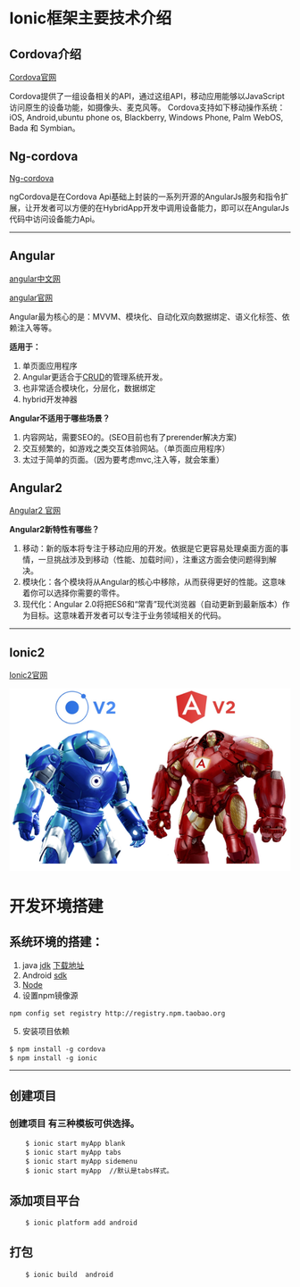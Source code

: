 # Ionic框架主要技术介绍

## Cordova介绍
[Cordova官网](https://cordova.apache.org/)

Cordova提供了一组设备相关的API，通过这组API，移动应用能够以JavaScript访问原生的设备功能，如摄像头、麦克风等。
Cordova支持如下移动操作系统：iOS, Android,ubuntu phone os, Blackberry, Windows Phone, Palm WebOS, Bada 和 Symbian。

## Ng-cordova
[Ng-cordova](http://ngcordova.com/)

ngCordova是在Cordova Api基础上封装的一系列开源的AngularJs服务和指令扩展，让开发者可以方便的在HybridApp开发中调用设备能力，即可以在AngularJs代码中访问设备能力Api。

***

## Angular
[angular中文网](http://www.apjs.net/#dir310)

[angular官网](https://docs.angularjs.org/api/)

Angular最为核心的是：MVVM、模块化、自动化双向数据绑定、语义化标签、依赖注入等等。

**适用于：**
1. 单页面应用程序
2. Angular更适合于[CRUD](http://baike.baidu.com/link?url=pbhmsRjznfc6eHtRLEHu49KhgLusnW894oyWZ0VkQgummKRNX2FJOI_4wivLgpHrUp1K5Aq7CGz1cnwif0y0Pa)的管理系统开发。
3. 也非常适合模块化，分层化，数据绑定
4. hybrid开发神器

**Angular不适用于哪些场景？**
1. 内容网站，需要SEO的。(SEO目前也有了prerender解决方案)
2. 交互频繁的，如游戏之类交互体验网站。（单页面应用程序）
3. 太过于简单的页面。（因为要考虑mvc,注入等，就会笨重）

## Angular2
[Angular2 官网](https://angular.io/)

**Angular2新特性有哪些？**
1. 移动：新的版本将专注于移动应用的开发。依据是它更容易处理桌面方面的事情，一旦挑战涉及到移动（性能、加载时间），注重这方面会使问题得到解决。
2. 模块化：各个模块将从Angular的核心中移除，从而获得更好的性能。这意味着你可以选择你需要的零件。
3. 现代化：Angular 2.0将把ES6和“常青”现代浏览器（自动更新到最新版本）作为目标。这意味着开发者可以专注于业务领域相关的代码。

***

## Ionic2
[Ionic2官网](http://ionic.io/2)

![](./img/ionic2.bmp)



# **开发环境搭建**

## **系统环境的搭建：**
1. java [jdk](http://baike.baidu.com/link?url=eL7W6StpE9LqEIhdsyGYSBkjQ2IHTkE6pbHx_DFpTAtMaeo3rQIj1AG7OBwArtHZujTaE4IsNM86XqLyyCy2X_)
[下载地址](http://www.oracle.com/technetwork/cn/java/javase/downloads/jdk8-downloads-2133151-zhs.html)
2. Android [sdk](http://baike.baidu.com/link?url=sFQzVPtZLfw0aarcnnn-lyrdgS1HGcsAgDVSDHOPZIrAsVB7ePUkERkNCrt0lVTwOK8apWpkjLLrXL-IsM_MLjOd-HGKyNsaCjKmEXusZYS)
3. [Node](https://nodejs.org/en/)
4. 设置npm镜像源 
``` shell
npm config set registry http://registry.npm.taobao.org
```
5. 安装项目依赖
``` shell
$ npm install -g cordova 
$ npm install -g ionic 
```
***

## **创建项目**

### 创建项目 有三种模板可供选择。
``` shell
    $ ionic start myApp blank
    $ ionic start myApp tabs
    $ ionic start myApp sidemenu
    $ ionic start myApp  //默认是tabs样式。
```

## **添加项目平台**
``` shell
    $ ionic platform add android
```

## **打包**
``` shell
    $ ionic build  android
```


